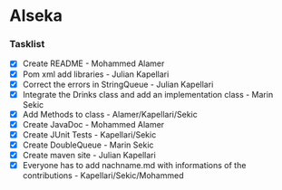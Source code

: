 # Alseka

### Tasklist

- [x] Create README - Mohammed Alamer
- [x] Pom xml add libraries - Julian Kapellari
- [x]  Correct the errors in StringQueue - Julian Kapellari
- [x]  Integrate the Drinks class and add an implementation class - Marin Sekic
- [x]  Add Methods to class - Alamer/Kapellari/Sekic
- [x]  Create JavaDoc - Mohammed Alamer
- [x]  Create JUnit Tests - Kapellari/Sekic
- [x]  Create DoubleQueue - Marin Sekic
- [x]  Create maven site - Julian Kapellari
- [x]  Everyone has to add nachname.md with informations of the contributions - Kapellari/Sekic/Mohammed